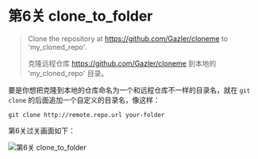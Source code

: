 
# 第6关 clone_to_folder

> Clone the repository at https://github.com/Gazler/cloneme to 'my_cloned_repo'.
>
> 克隆远程仓库 https://github.com/Gazler/cloneme 到本地的 'my_cloned_repo' 目录。

要是你想把克隆到本地的仓库命名为一个和远程仓库不一样的目录名，就在 `git clone` 的后面追加一个自定义的目录名，像这样：

```shell
git clone http://remote.repo.url your-folder
```

第6关过关画面如下：

![第6关 clone_to_folder](./images/level-6-clone-to-folder.png)
